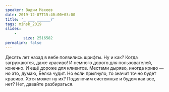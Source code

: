 ```yaml
---
speaker: Вадим Макеев
date: 2019-12-07T15:40:00+03:00
title: '_ ___ ______?'
tags: minsk_2019
slides:
    -
        size: 2516582
permalink: false
---
```


Десять лет назад в вебе появились шрифты. Ну и как? Когда загружаются, даже
красиво! И немного дорого для пользователей, конечно. И ещё дороже для клиентов.
Местами дыряво, иногда криво — но это, думаю, Белка чудит. Но если прыгнуло,
то значит точно будет красиво. Хотя может ну их? Подключим системные и будем
как все, нет? Нет, давайте разбираться.
